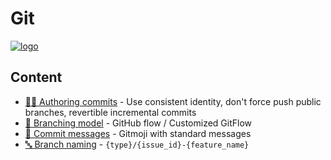 # Git

[![logo](https://imgs.xkcd.com/comics/git.png)](https://xkcd.com/1597/)

## Content

- [👨‍💻 Authoring commits](./guides/authoring-commits.md) - Use consistent identity, don't force push public branches, revertible incremental commits
- [🌳 Branching model](./guides/branching-model.md) - GitHub flow / Customized GitFlow
- [💬 Commit messages](./guides/commit-message.md) - Gitmoji with standard messages
- [🔤 Branch naming](./guides/branch-naming.md) - `{type}/{issue_id}-{feature_name}`
